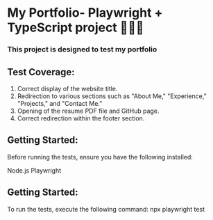 # My Portfolio- Playwright + TypeScript project 👩🏻‍💻

### This project is designed to test my portfolio

## Test Coverage:

1. Correct display of the website title.
2. Redirection to various sections such as "About Me," "Experience," "Projects," and "Contact Me."
3. Opening of the resume PDF file and GitHub page.
4. Correct redirection within the footer section.

## Getting Started:

Before running the tests, ensure you have the following installed:

Node.js
Playwright

## Getting Started:

To run the tests, execute the following command:
npx playwright test
